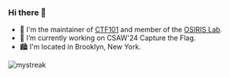 ### Hi there 👋
- 📒 I'm the maintainer of [CTF101](https://github.com/osirislab/ctf101/) and member of the [OSIRIS Lab](https://github.com/osirislab).
- 🔭 I’m currently working on CSAW'24 Capture the Flag.
- 🏙️ I'm located in Brooklyn, New York.
<img src="https://github-readme-streak-stats.herokuapp.com/?user=davidchiii&theme=tokyonight" alt="mystreak"/>
<!--
**davidchiii/davidchiii** is a ✨ _special_ ✨ repository because its `README.md` (this file) appears on your GitHub profile.

Here are some ideas to get you started:

- 🔭 I’m currently working on ...
- 🌱 I’m currently learning ...
- 👯 I’m looking to collaborate on ...
- 🤔 I’m looking for help with ...
- 💬 Ask me about ...
- 📫 How to reach me: ...
- 😄 Pronouns: ...
- ⚡ Fun fact: ...
-->
